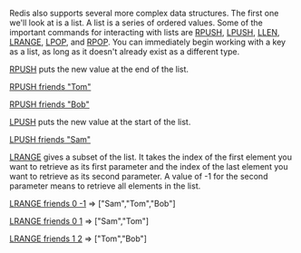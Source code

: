 Redis also supports several more complex data structures. The first one we'll
look at is a list.  A list is a series of ordered values.  Some of the
important commands for interacting with lists are [RPUSH](#help), [LPUSH](#help), [LLEN](#help),
[LRANGE](#help), [LPOP](#help), and [RPOP](#help).  You can immediately begin working with a key as
a list, as long as it doesn't already exist as a different type.

[RPUSH](#help) puts the new value at the end of the list.

[RPUSH friends "Tom"](#run)

[RPUSH friends "Bob"](#run)

[LPUSH](#help) puts the new value at the start of the list.

[LPUSH friends "Sam"](#run)

[LRANGE](#help) gives a subset of the list. It takes the index of the first element
you want to retrieve as its first parameter and the index of the last element
you want to retrieve as its second parameter. A value of -1 for the second
parameter means to retrieve all elements in the list.

[LRANGE friends 0 -1](#run) => ["Sam","Tom","Bob"]

[LRANGE friends 0 1](#run) => ["Sam","Tom"]

[LRANGE friends 1 2](#run) => ["Tom","Bob"]
